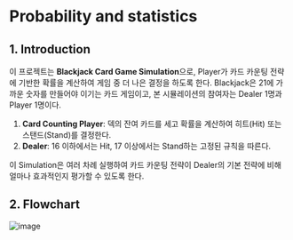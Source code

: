 # Probability and statistics
## 1. Introduction
이 프로젝트는 **Blackjack Card Game Simulation**으로, Player가 카드 카운팅 전략에 기반한 확률을 계산하여 게임 중 더 나은 결정을 하도록 한다. Blackjack은 21에 가까운 숫자를 만들어야 이기는 카드 게임이고, 본 시뮬레이션의 참여자는 Dealer 1명과 Player 1명이다.

1. **Card Counting Player**: 덱의 잔여 카드를 세고 확률을 계산하여 히트(Hit) 또는 스탠드(Stand)를 결정한다.
2. **Dealer**: 16 이하에서는 Hit, 17 이상에서는 Stand하는 고정된 규칙을 따른다.

이 Simulation은 여러 차례 실행하여 카드 카운팅 전략이 Dealer의 기본 전략에 비해 얼마나 효과적인지 평가할 수 있도록 한다.

## 2. Flowchart
![image](https://github.com/user-attachments/assets/949429c5-cbf5-4fe5-af71-0443e2fdfcb9)

